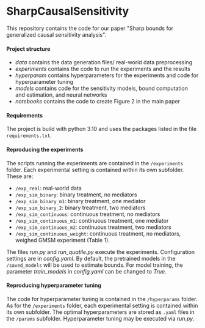 # SharpCausalSensitivity

This repository contains the code for our paper "Sharp bounds for generalized causal sensitivity analysis".

#### Project structure 
- *data* contains the data generation files/ real-world data preprocessing
- *experiments* contains the code to run the experiments and the results
- *hyperparam* contains hyperparameters for the experiments and code for hyperparameter tuning
- *models* contains code for the sensitivity models, bound computation and estimation, and neural networks
- *notebooks* contains the code to create Figure 2 in the main paper


#### Requirements
The project is build with python 3.10 and uses the packages listed in the file `requirements.txt`. 

#### Reproducing the experiments
The scripts running the experiments are contained in the `/experiments` folder. Each experimental setting is contained within its own subfolder. These are:
- `/exp_real`: real-world data
- `/exp_sim_binary`: binary treatment, no mediators
- `/exp_sim_binary_m1`: binary treatment, one mediator
- `/exp_sim_binary_2`: binary treatment, two mediators
- `/exp_sim_continuous`: continuous treatment, no mediators
- `/exp_sim_continuous_m1`: continuous treatment, one mediator
- `/exp_sim_continuous_m2`: continuous treatment, two mediators
- `/exp_sim_continuous_weight`: continuous treatment, no mediators, weighed GMSM experiment (Table 1).

The files *run.py* and *run_quatile.py* execute the experiments. Configuration settings are in *config.yaml*. By default, the pretrained models in the `/saved_models` will be used to estimate bounds. For model training, the parameter *train_models* in *config.yaml* can be changed to *True*.


#### Reproducing hyperparameter tuning
The code for hyperparameter tuning is contained in the `/hyperparams` folder. As for the `/experiments` folder, each experimental setting is contained within its own subfolder. The optimal hyperparameters are stored as `.yaml` files in the `/params` subfolder. Hyperparameter tuning may be executed via *run.py*.

